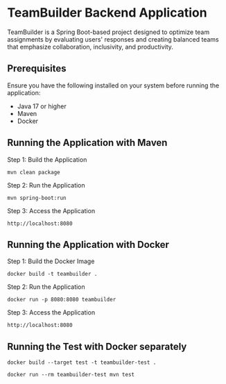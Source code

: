 # TeamBuilder Backend Application

TeamBuilder is a Spring Boot-based project designed to optimize team assignments by evaluating users' responses and creating balanced teams that emphasize collaboration, inclusivity, and productivity.

## Prerequisites
Ensure you have the following installed on your system before running the application:
- Java 17 or higher
- Maven
- Docker

## Running the Application with Maven

Step 1: Build the Application
```
mvn clean package
```
Step 2: Run the Application
```
mvn spring-boot:run
```
Step 3: Access the Application
```
http://localhost:8080
```

## Running the Application with Docker
Step 1: Build the Docker Image
```
docker build -t teambuilder .
```
Step 2: Run the Application
```
docker run -p 8080:8080 teambuilder
```
Step 3: Access the Application
```
http://localhost:8080
```

## Running the Test with Docker separately
```
docker build --target test -t teambuilder-test .
```
```
docker run --rm teambuilder-test mvn test
```